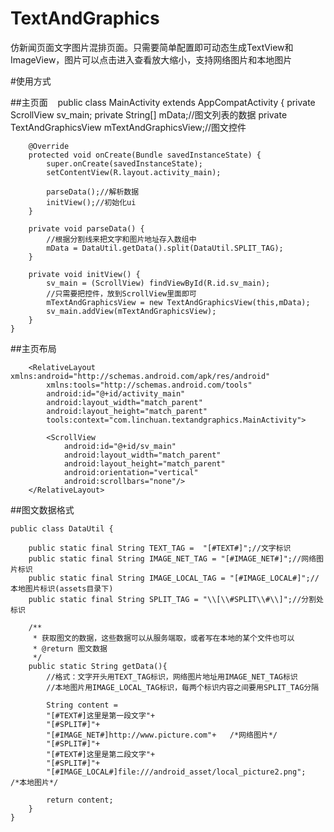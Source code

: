 # TextAndGraphics
仿新闻页面文字图片混排页面。只需要简单配置即可动态生成TextView和ImageView，图片可以点击进入查看放大缩小，支持网络图片和本地图片

#使用方式

##主页面
    public class MainActivity extends AppCompatActivity {
        private ScrollView sv_main;
        private String[] mData;//图文列表的数据
        private TextAndGraphicsView mTextAndGraphicsView;//图文控件

        @Override
        protected void onCreate(Bundle savedInstanceState) {
            super.onCreate(savedInstanceState);
            setContentView(R.layout.activity_main);

            parseData();//解析数据
            initView();//初始化ui
        }

        private void parseData() {
            //根据分割线来把文字和图片地址存入数组中
            mData = DataUtil.getData().split(DataUtil.SPLIT_TAG);
        }

        private void initView() {
            sv_main = (ScrollView) findViewById(R.id.sv_main);
            //只需要把控件，放到ScrollView里面即可
            mTextAndGraphicsView = new TextAndGraphicsView(this,mData);
            sv_main.addView(mTextAndGraphicsView);
        }
    }


##主页布局

        <RelativeLayout xmlns:android="http://schemas.android.com/apk/res/android"
            xmlns:tools="http://schemas.android.com/tools"
            android:id="@+id/activity_main"
            android:layout_width="match_parent"
            android:layout_height="match_parent"
            tools:context="com.linchuan.textandgraphics.MainActivity">

            <ScrollView
                android:id="@+id/sv_main"
                android:layout_width="match_parent"
                android:layout_height="match_parent"
                android:orientation="vertical"
                android:scrollbars="none"/>
        </RelativeLayout>


##图文数据格式

    public class DataUtil {

        public static final String TEXT_TAG =  "[#TEXT#]";//文字标识
        public static final String IMAGE_NET_TAG = "[#IMAGE_NET#]";//网络图片标识
        public static final String IMAGE_LOCAL_TAG = "[#IMAGE_LOCAL#]";//本地图片标识(assets目录下)
        public static final String SPLIT_TAG = "\\[\\#SPLIT\\#\\]";//分割处标识

        /**
         * 获取图文的数据，这些数据可以从服务端取，或者写在本地的某个文件也可以
         * @return 图文数据
         */
        public static String getData(){
            //格式：文字开头用TEXT_TAG标识，网络图片地址用IMAGE_NET_TAG标识
            //本地图片用IMAGE_LOCAL_TAG标识，每两个标识内容之间要用SPLIT_TAG分隔

            String content = 
            "[#TEXT#]这里是第一段文字"+
            "[#SPLIT#]"+
            "[#IMAGE_NET#]http://www.picture.com"+   /*网络图片*/
            "[#SPLIT#]"+
            "[#TEXT#]这里是第二段文字"+
            "[#SPLIT#]"+
            "[#IMAGE_LOCAL#]file:///android_asset/local_picture2.png";   /*本地图片*/

            return content;
        }
    }
